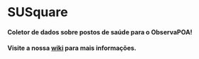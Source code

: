 # **SUSquare** 
#### Coletor de dados sobre postos de saúde para o ObservaPOA!

#### Visite a nossa [wiki](https://github.com/agespucrs/susquare/wiki) para mais informações.
